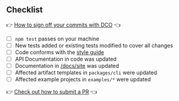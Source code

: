 <!--
Please provide a high-level description of the changes made by your pull request.

Include references to all related GitHub issues and other pull requests, for example:

Fixes #123
Implements #254
See also #23
-->

## Checklist

👉 [How to sign off your commits with DCO](https://loopback.io/doc/en/contrib/code-contrib.html) 👈

- [ ] `npm test` passes on your machine
- [ ] New tests added or existing tests modified to cover all changes
- [ ] Code conforms with the [style guide](http://loopback.io/doc/en/contrib/style-guide.html)
- [ ] API Documentation in code was updated
- [ ] Documentation in [/docs/site](../tree/master/docs/site) was updated
- [ ] Affected artifact templates in `packages/cli` were updated
- [ ] Affected example projects in `examples/*` were updated

👉 [Check out how to submit a PR](https://loopback.io/doc/en/lb4/submitting_a_pr.html) 👈
